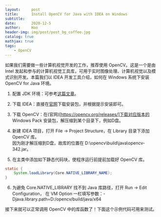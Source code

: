 ```yaml
---
layout:     post
title:      Install OpenCV for Java with IDEA on Windows
subtitle:   
date:       2020-12-5
author:     Hao
header-img: img/post/post_bg_coffee.jpg
catalog: true
mathjax: true
tags:
    - OpenCV
---
```


如果我们需要做一些计算机视觉开发的工作，推荐使用 OpenCV。这是一个是由 Intel 发起和参与的计算机视觉工具库，可用于实时图像处理、计算机视觉以及模式识别开发。本篇我们以 IDEA 开发工具介绍，如何在 Windows 系统下安装 OpenCV for Java 环境。

1. 配置 JDK 环境：可参考[这篇文章](https://hoozhang.github.io/2020/12/08/Windows-%E4%B8%8B-JDK-%E5%AE%89%E8%A3%85%E4%B8%8E%E7%8E%AF%E5%A2%83%E9%85%8D%E7%BD%AE/)。

2. 下载 IDEA：直接在[官网](https://www.jetbrains.com/zh-cn/idea/download/#section=windows)下载安装包，并根据提示安装即可。

3. 下载 OpenCV：在(官网)[https://opencv.org/releases/]下载对应版本的 Windows Pack 安装包，解压缩到某个目录下，例如D盘。

4. 新建 IDEA 项目，打开 File -> Project Structure，在 Library 目录下添加 OpenCV 库。\
因为刚才解压缩到D盘，故库的位置在 D:\opencv\build\java\opencv-342.jar。

5. 在主类中添加如下静态代码块，使程序运行前提前加载好 OpenCV 库。

```java
static {
    System.loadLibrary(Core.NATIVE_LIBRARY_NAME);
}
```

6. 为避免 Core.NATIVE_LIBRARY 找不到 Java 库路径，打开 Run -> Edit Configuration，
    在 VM Option 一栏填写参数：-Djava.library.path=D:/opencv/build/java/x64

接下来就可以正常调用 OpenCV 中的库函数了！下面这个示例代码可用来测试。



